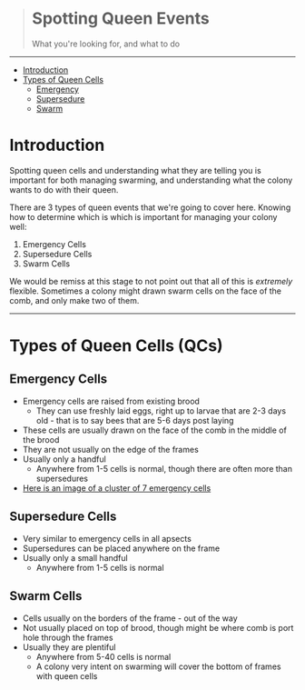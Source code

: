 > # Spotting Queen Events
> 
> What you're looking for, and what to do
---

* [Introduction](#introduction)
* [Types of Queen Cells](#types-of-queen-cells-qcs)
    * [Emergency](#emergency-cells)
    * [Supersedure](#supersedure-cells)
    * [Swarm](#swarm-cells)

# Introduction

Spotting queen cells and understanding what they are telling you is important for both managing swarming, and understanding what the colony wants to do with their queen.

There are 3 types of queen events that we're going to cover here. Knowing how to determine which is which is important for managing your colony well:
1. Emergency Cells
2. Supersedure Cells
3. Swarm Cells

We would be remiss at this stage to not point out that all of this is *extremely* flexible. Sometimes a colony might drawn swarm cells on the face of the comb, and only make two of them.

---

# Types of Queen Cells (QCs)

## Emergency Cells

* Emergency cells are raised from existing brood
    * They can use freshly laid eggs, right up to larvae that are 2-3 days old - that is to say bees that are 5-6 days post laying
* These cells are usually drawn on the face of the comb in the middle of the brood
* They are not usually on the edge of the frames
* Usually only a handful
    * Anywhere from 1-5 cells is normal, though there are often more than supersedures
* [Here is an image of a cluster of 7 emergency cells](../../images/queen_cell_emergency-7_cells.jpg)

## Supersedure Cells

* Very similar to emergency cells in all apsects
* Supersedures can be placed anywhere on the frame
* Usually only a small handful
    * Anywhere from 1-5 cells is normal

## Swarm Cells

* Cells usually on the borders of the frame - out of the way
* Not usually placed on top of brood, though might be where comb is port hole through the frames
* Usually they are plentiful
    * Anywhere from 5-40 cells is normal
    * A colony very intent on swarming will cover the bottom of frames with queen cells
